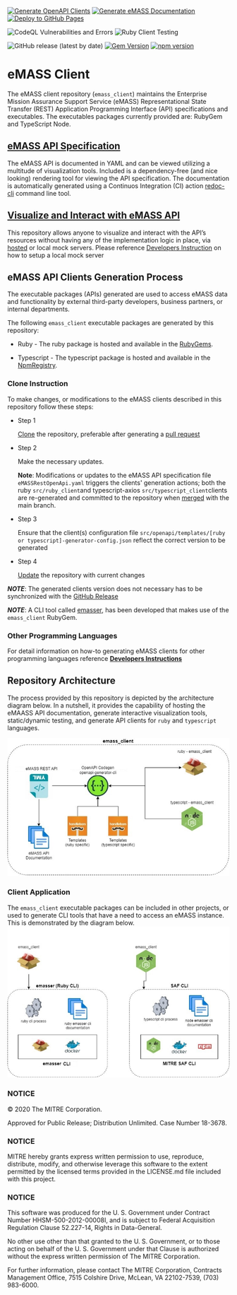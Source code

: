 [![Generate OpenAPI Clients](https://github.com/mitre/emass_client/actions/workflows/generate-clients.yml/badge.svg)](https://github.com/mitre/emass_client/actions/workflows/generate-clients.yml) [![Generate eMASS Documentation](https://github.com/mitre/emass_client/actions/workflows/generate_docs.yml/badge.svg)](https://github.com/mitre/emass_client/actions/workflows/generate_docs.yml) [![Deploy to GitHub Pages](https://github.com/mitre/emass_client/actions/workflows/gh-pages.yml/badge.svg)](https://github.com/mitre/emass_client/actions/workflows/gh-pages.yml)

![CodeQL Vulnerabilities and Errors](https://github.com/mitre/emass_client/actions/workflows/codeql-analysis.yml/badge.svg) ![Ruby Client Testing](https://github.com/mitre/emass_client/actions/workflows/test-ruby-client.yml/badge.svg) 

![GitHub release (latest by date)](https://img.shields.io/github/v/release/mitre/emass_client?label=Release%20Version) [![Gem Version](https://badge.fury.io/rb/emass_client.svg)](https://badge.fury.io/rb/emass_client) [![npm version](https://badge.fury.io/js/@mitre%2Femass_client.svg)](https://badge.fury.io/js/@mitre%2Femass_client)

# eMASS Client
The eMASS client repository (```emass_client```) maintains the Enterprise Mission Assurance Support Service (eMASS) Representational State Transfer (REST) Application Programming Interface (API) specifications and executables. The executables packages currently provided are: RubyGem and TypeScript Node.

## [eMASS API Specification](https://mitre.github.io/emass_client/docs/redoc/)
The eMASS API is documented in YAML and can be viewed utilizing a multitude of visualization tools. Included is a dependency-free (and nice looking) rendering tool for viewing the API specification. The documentation is automatically generated using a Continuos Integration (CI) action [redoc-cli](https://www.npmjs.com/package/redoc-cli) command line tool.


## [Visualize and Interact with eMASS API](https://mitre.github.io/emass_client/docs/renderer/)
This repository allows anyone to visualize and interact with the API’s resources without having any of the implementation logic in place, via [hosted](https://mitre.stoplight.io/docs/emasser/c48309f365cf1-enterprise-mission-assurance-support-service-e-mass) or local mock servers. Please reference [Developers Instruction](docs/developers.md) on how to setup a local mock server

## eMASS API Clients Generation Process
The executable packages (APIs) generated are used to access eMASS data and functionality by external third-party developers, business partners, or internal departments.

The following ```emass_client``` executable packages are generated by this repository:
- Ruby - The ruby package is hosted and available in the [RubyGems](https://rubygems.org/gems/emass_client). 

- Typescript - The typescript package is hosted and available in the [NpmRegistry](https://www.npmjs.com/package/@mitre/emass_client).

### Clone Instruction 
To make changes, or modifications to the eMASS clients described in this repository follow these steps:
- Step 1

  [Clone](https://docs.github.com/en/repositories/creating-and-managing-repositories/cloning-a-repository) the repository, preferable after generating a [pull request](https://docs.github.com/en/pull-requests/collaborating-with-pull-requests/proposing-changes-to-your-work-with-pull-requests/about-pull-requests)
- Step 2

  Make the necessary updates.

  **Note**: Modifications or updates to the eMASS API specification file ```eMASSRestOpenApi.yaml``` triggers the clients' generation actions; both the ruby ```src/ruby_client```and typescript-axios ```src/typescript_client```clients are re-generated and committed to the repository when [merged](https://docs.github.com/en/pull-requests/collaborating-with-pull-requests/incorporating-changes-from-a-pull-request/merging-a-pull-request) with the main branch. 
- Step 3

  Ensure that the client(s) configuration file ```src/openapi/templates/[ruby or typescript]-generator-config.json``` reflect the correct version to be generated
- Step 4

  [Update](https://docs.github.com/en/get-started/using-git/pushing-commits-to-a-remote-repository) the repository with current changes


***NOTE***: The generated clients version does not necessary has to be synchronized with the [GitHub Release](https://github.com/mitre/emass_client/releases)


***NOTE***: A CLI tool called [emasser](https://github.com/mitre/emasser), has been developed that makes use of the ```emass_client``` RubyGem.

### Other Programming Languages
For detail information on how-to generating eMASS clients for other programming languages reference [**Developers Instructions**](docs/developers.md)


## Repository Architecture
The process provided by this repository is depicted by the architecture diagram below. In a nutshell, it provides the capability of hosting the eMAASS API documentation, generate interactive visualization tools, static/dynamic testing, and generate API clients for ```ruby``` and ```typescript``` languages. 

![Repository Architecture](images/emass_client_architecture.jpg)

### Client Application
The ``emass_client`` executable packages can be included in other projects, or used to generate  CLI tools that have a need to access an eMASS instance. This is demonstrated by the diagram below.
![Client Architecture](images/emass_client_applications.jpg)

### NOTICE

© 2020 The MITRE Corporation.

Approved for Public Release; Distribution Unlimited. Case Number 18-3678.

### NOTICE

MITRE hereby grants express written permission to use, reproduce, distribute, modify, and otherwise leverage this software to the extent permitted by the licensed terms provided in the LICENSE.md file included with this project.

### NOTICE

This software was produced for the U. S. Government under Contract Number HHSM-500-2012-00008I, and is subject to Federal Acquisition Regulation Clause 52.227-14, Rights in Data-General.

No other use other than that granted to the U. S. Government, or to those acting on behalf of the U. S. Government under that Clause is authorized without the express written permission of The MITRE Corporation.

For further information, please contact The MITRE Corporation, Contracts Management Office, 7515 Colshire Drive, McLean, VA  22102-7539, (703) 983-6000.
